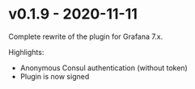 
# v0.1.9 - 2020-11-11

Complete rewrite of the plugin for Grafana 7.x.

Highlights:
* Anonymous Consul authentication (without token)
* Plugin is now signed
